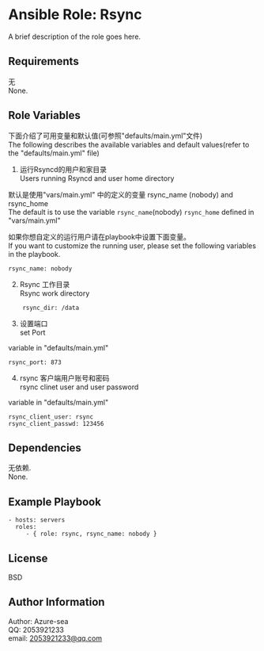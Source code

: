 Ansible Role: Rsync
=========


A brief description of the role goes here.

Requirements
------------
无\
None.

Role Variables
--------------
下面介绍了可用变量和默认值(可参照"defaults/main.yml"文件) \
The following describes the available variables and default values(refer to the "defaults/main.yml" file)

1. 运行Rsyncd的用户和家目录 \
  Users running Rsyncd and user home directory

默认是使用"vars/main.yml" 中的定义的变量 rsync_name (nobody) and rsync_home \
The default is to use the variable `rsync_name`(nobody) `rsync_home` defined in "vars/main.yml"

如果你想自定义的运行用户请在playbook中设置下面变量。\
If you want to customize the running user, please set the following variables in the playbook.


    rsync_name: nobody

2. Rsync 工作目录 \
  Rsync work directory
```
    rsync_dir: /data
```
3. 设置端口 \
   set Port

variable in "defaults/main.yml"

    rsync_port: 873

4. rsync 客户端用户账号和密码 \
   rsync clinet user and user password

variable in "defaults/main.yml"

    rsync_client_user: rsync
    rsync_client_passwd: 123456


Dependencies
------------
无依赖.\
None.

Example Playbook
----------------

    - hosts: servers
      roles:
         - { role: rsync, rsync_name: nobody }


License
-------

BSD

Author Information
------------------
Author: Azure-sea \
QQ: 2053921233 \
email: 2053921233@qq.com

